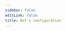 ```yaml
---
sidebar: false
editLink: false
title: Bot's configuration
---
```


<template>
  <div id="setting">
    <h1>Pixiv bot's configuration</h1>
    <div class="custom-block alert warning" v-if="alert == 1">
      <p class="custom-block-title">There is no configuration!</p>
      <p>We suggest send <code>/s</code> command and reopen this page to get your latest bot's configuration.</p>
    </div>
    <div class="custom-block danger" v-else-if="alert == 2">
      <p class="custom-block-title">Your bot's configuration maybe not a latest version (configuration generate time: {{ new Date(bot_confiuration_time).toString().split(' (')[0] }})</p>
      <p>We suggest send <code>/s</code> command and reopen this page to get your latest bot's configuration.</p>
    </div>
    <blockquote>Please agree to our privacy policy before configurate this bot.</blockquote>
    <div id="format">
      <h2>Message format configuration</h2>
      <blockquote>
        Here you can customize the bot's return message format
        <br>
        Here please make sure that your custom format is not too long, messages that are too long will not be sent.
      </blockquote>
      <div id="template">
        <p style="text-align: center;">Default template (click to apply)</p>
        <div class="cards">
          <div class="card container" @click="current_template = '%NSFW|#NSFW %title% #pixiv [%url%](%url%) %p%%\n|tags%'">
            <p>#NSFW XX:Me <a>#pixiv</a> <a>https://pixiv.net/artworks/...</a> 1/4<br>
              #DARLINGintheFRANXX #ゼロツー #ココロ #ミク #イクノ #xx:me #トリカ
            </p>
          </div>
          <div class="card container"
            @click="current_template = '%NSFW|#NSFW %[%title%](%url%)% / id=|id% / [%author_name%](%author_url%) %p%%\n|tags%'">
            <p>#NSFW <a>XX:Me</a> / id=67953985 / <a>rumikuu</a> 2/4<br>
              #DARLINGintheFRANXX #ゼロツー #ココロ #ミク #イクノ #xx:me #トリカ
            </p>
          </div>
          <div class="card container"
            @click="current_template = '%NSFW|#NSFW %[%title%](%url%)% / [%author_name%](%author_url%) %p%%\n|tags%'">
            <p>#NSFW <a>XX:Me</a> / <a>rumikuu</a> 3/4<br>
              #DARLINGintheFRANXX #ゼロツー #ココロ #ミク #イクノ #xx:me #トリカ
            </p>
          </div>
        </div>
        <p style="text-align: center;">Preview</p>
        <div id="customtemplate">
          <div class="card" style="margin: auto;">
            <div style="text-align: center;">
              <img src="./img/67953985_p0.jpg">
            </div>
            <!-- self xss warning -->
            <span class="container" v-html="format(current_template)"></span>
          </div>
          <div class="textareacard">
            <textarea v-model="current_template"></textarea>
          </div>
          <details class="custom-block details">
            <summary>Format help</summary>
              <p>
              Telegram's Markdown supports only the following:
              <br>
              ** __ []() ```
              <br>
              You need to be aware of these limitations before customizing.
              <br> Need to show links?
              <br>
              <code>[title](link)</code> Just follow the Markdown format.
              <br>
              <br>
              Here we use %% as the variable, where you can add the text you want before and after the variable using | to
              add it.
              <br>
              example: <code>%link:|url|?233%</code> -> link: https://www.pixiv.net/artworks/123?233
              <br>
              if you like |, just add | in front of it to escape it
              <br>
              <code>%link:\||url|\|?233%</code> -> link:| https://www.pixiv.net/artworks/123|?233
              <br>
              The variables that are currently available are :
              <br>
              <code>%title%</code> illust's title
              <br>
              <code>%id%</code> illust's id
              <br>
              <code>%url%</code> illust's link https://www.pixiv.net/artworks/:id
              <br>
              <code>%tags%</code> illust's tags
              <br>
              <code>%NSFW%</code> No safe fork work!
              <br>
              <code>%author_id%</code> author's id
              <br>
              <code>%author_url%</code> author's link
              <br>
              <code>%author_name%</code> author's name
              <br>
              <code>%p%</code> Show current page when muilt page current/total page example: 1/2
            </p>
          </details>
        </div>
      </div>
    </div>
    <div id="save" v-if="raw_config !== ''">
      <a target="_tshare" :href="'tg://msg_url?url=' + encodeURIComponent(raw_config)">save changes</a>
       <p>In order to anonymize, saving the changes requires you to copy the command to bot, if the button above does not jump to Telegram and send a message to Pixiv_bot please manually copy the following text to bot.</p>
      <div class="textareacard">
        <textarea v-model="raw_config" readonly style="resize: none;"></textarea>
      </div>
    </div>
  </div>
</template>

<script>
  let md = new require('markdown-it')()
  export default {
    data: () => ({
      alert: 0,
      bot_confiuration_time: 0,
      current_template: '%NSFW|#NSFW %[%title%](%url%)% %p%%\n|tags%',
      raw_config: ''
    }),
    methods: {
      format(template = false, mode = 'message') {
        return md.render(format({ "original_urls": [1, 2, 3, 4], "id": "67953985", "title": "XX:Me", "author_name": "rumikuu", "author_id": "3654183", "inline": [], "tags": ["DARLINGintheFRANXX", "ゼロツー", "ココロ", "ミク", "イクノ", "xx:me", "トリカゴ"], "nsfw": true }, {
          remove_caption: false,
          telegraph: false,
          tags: true,
          c_show_id: true,
          setting: {
            format: {
              message: template,
              inline: template
            }
          }
        }, 'message', 3).replaceAll('\n', '  \n'))
      },
      save() {
        let d = {
          format: {
            message: this.current_template,
            inline: this.current_template,
          },
          time: this.bot_confiuration_time
        }
        sessionStorage.s = encodeUnicode(JSON.stringify(d))
        this.raw_config = encodeUnicode(JSON.stringify(d))
      }
    },
    watch: {
      current_template: function () {
        this.save()
      }
    },
    mounted() {
      // load configure from hash
      let hash = location.hash.substr(1)
      if (sessionStorage.s && (!hash || hash.length < 10)) {
        hash = sessionStorage.s
      }
      try {
        location.hash = '#'
        let setting = {}
        if (setting = JSON.parse(decodeUnicode(hash))) {
          // I don't wanna design the tabs to hold message / inline reply format.....
          this.current_template = setting.format.message
          this.bot_confiuration_time = setting.time
          if (+new Date() - setting.time > 120000 && setting.time !== undefined && setting.time !== 0) { // time - bot generate time > 120s
            this.alert = 2
          }
        }
      } catch (error) {
        this.alert = 1
        console.warn(error, hash)
      }
    }
  }
  function format(td, flag, mode = 'message', p) { let template = flag.setting.format[mode]; if (template == '') { return '' } else { let splited_tamplate = template.replaceAll('\\%', '\uff69').split('%'); let replace_list = [['title', td.title], ['id', flag.c_show_id ? td.id : false], ['url', `https://pixiv.net/artworks/${td.id}`], ['NSFW', td.nsfw], ['author_id', td.author_id], ['author_url', `https://www.pixiv.net/users/${td.author_id}`], ['author_name', td.author_name]]; if (td) { if (td.original_urls && td.original_urls.length > 1 && p !== -1) { replace_list.push(['p', `${(p + 1)}/${td.original_urls.length}`]) } else { replace_list.push(['p', '']) } if (flag.tags) { let tags = '#' + td.tags.join(' #'); replace_list.push(['tags', tags.substr(0, tags.length - 1)]) } else { replace_list.push(['tags', '']) } } if (flag.single_caption) { if (!td) { replace_list.push(['mid', flag.mid]) } else { replace_list.push(['mid', '%mid%']) } } splited_tamplate.map((r, id) => { replace_list.forEach(x => { if (x && r.includes(x[0])) { splited_tamplate[id] = Treplace(r, ...x) } }) }); template = splited_tamplate.join('').replaceAll('\uff69', '%'); let temp = template.match(/\[.*?\]/); if (temp) { temp.map(r => { template = template.replace(r, re_escape_strings(r)) }) } } return template } function escape_strings(t) { '[]()*_`~'.split('').forEach(x => { t = t.toString().replaceAll(x, `\\${x}`) }); return t } function re_escape_strings(t) { '()*_`~'.split('').forEach(x => { t = t.toString().replaceAll('\\' + x, x) }); return t } function Treplace(r, name, value) { if (!r.includes(name)) { return r } if (!value) { return '' } if (typeof value == 'boolean') { value = '' } return r.replaceAll('\\|', '\uffb4').split('|').map(l => { if (l == name) { if (name == 'tags') { return value } return escape_strings(value) } return l }).join('').replaceAll('\uffb4', '|') } function decodeUnicode(str) { return decodeURIComponent(atob(str).split('').map(function (c) { return '%' + ('00' + c.charCodeAt(0).toString(16)).slice(-2) }).join('')) } function encodeUnicode(str) { return btoa(encodeURIComponent(str).replace(/%([0-9A-F]{2})/g, function toSolidBytes(match, p1) { return String.fromCharCode('0x' + p1) })) }
</script>
